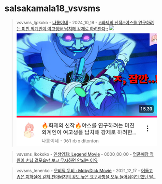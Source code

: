 # salsakamala18_vsvsms
> vsvsms_ljpkoko - [나롱이네](https://m.youtube.com/@%EB%82%98%EB%A1%B1%EC%9D%B4%EB%84%A4) - 2024_10_18 - [🔥화제의 신작🔥야스를 연구하려는 미친 외계인이 여고생을 납치해 강제로 하려한다;;](https://youtu.be/xhfaqIobMgw) <img src="https://i.ytimg.com/vi/xhfaqIobMgw/sddefault.jpg"> <img src="media/🔥화제의 신작🔥야스를 연구하려는 미친 외계인이 여고생을 납치해 강제로 하려한다;;.png">


> vsvsms_lkokoko - [인생영화: Legend Movie](https://m.youtube.com/@legendmovie7615) - 0000_00_00 - [명품매장 직원이 손님 겉모습만 보고 무시하면 안되는 이유](https://youtu.be/U44mAt_-e44)


> vsvsms_lenenko - [모비딕 무비 : MobyDick Movie](https://m.youtube.com/@Mobyick_Movie) - 2021_12_17 - [어둡고 좁은 지하실에 갇혀 친아버지의 강도 높은 요구사항을 모두 들어줘야만 했던 딸..](https://youtu.be/7Y-oFeeUbeQ)

